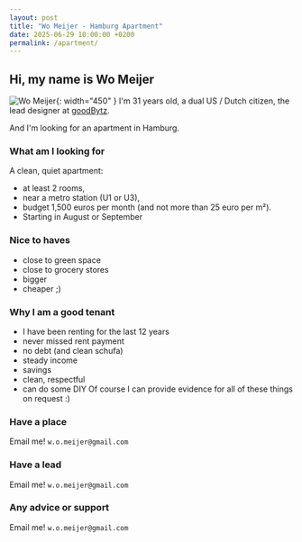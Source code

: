```yaml
---
layout: post
title: "Wo Meijer - Hamburg Apartment"
date: 2025-06-29 10:00:00 +0200
permalink: /apartment/
---
```




## Hi, my name is Wo Meijer

![Wo Meijer](https://womeijer.com/assets/images/wo_pic.jpg){: width="450" }
I'm 31 years old, a dual US / Dutch citizen, the lead designer at [goodBytz](https://www.goodbytz.com/).

And I'm looking for an apartment in Hamburg.

### What am I looking for

A clean, quiet apartment:

- at least 2 rooms,
- near a metro station (U1 or U3),
- budget 1,500 euros per month (and not more than 25 euro per m²).
- Starting in August or September

### Nice to haves

- close to green space
- close to grocery stores
- bigger
- cheaper ;)

### Why I am a good tenant

- I have been renting for the last 12 years
- never missed rent payment
- no debt (and clean schufa)
- steady income
- savings
- clean, respectful
- can do some DIY
Of course I can provide evidence for all of these things on request :)

### Have a place

Email me! `w.o.meijer@gmail.com`

### Have a lead

Email me! `w.o.meijer@gmail.com`

### Any advice or support

Email me! `w.o.meijer@gmail.com`
